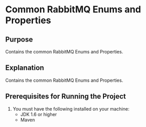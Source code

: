 # Common RabbitMQ Enums and Properties

Purpose
-------
Contains the common RabbitMQ Enums and Properties.


Explanation
-----------
Contains the common RabbitMQ Enums and Properties.


Prerequisites for Running the Project
-------------------------------------
1. You must have the following installed on your machine:
   - JDK 1.6 or higher
   - Maven
